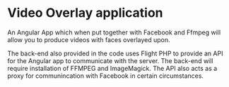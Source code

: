 # Video Overlay application

An Angular App which when put together with Facebook and Ffmpeg will allow you to produce videos with faces overlayed upon.

The back-end also provided in the code uses Flight PHP to provide an API for the Angular app to communicate with the server. The back-end will require installation of FFMPEG and ImageMagick. The API also acts as a proxy for communincation with Facebook in certain circumstances.
